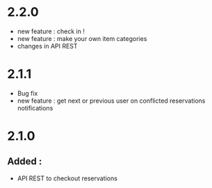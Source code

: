# 2.2.0

* new feature : check in !
* new feature : make your own item categories
* changes in API REST

# 2.1.1

* Bug fix
* new feature : get next or previous user on conflicted reservations notifications

# 2.1.0

## Added : 

* API REST to checkout reservations 
